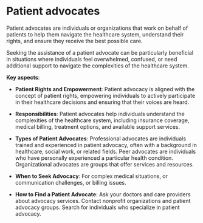 # Patient advocates

Patient advocates are individuals or organizations that work on behalf of patients to help them navigate the healthcare system, understand their rights, and ensure they receive the best possible care. 

Seeking the assistance of a patient advocate can be particularly beneficial in situations where individuals feel overwhelmed, confused, or need additional support to navigate the complexities of the healthcare system.

**Key aspects**:

* **Patient Rights and Empowerment**: Patient advocacy is aligned with the concept of patient rights, empowering individuals to actively participate in their healthcare decisions and ensuring that their voices are heard.

* **Responsibilities**: Patient advocates help individuals understand the complexities of the healthcare system, including insurance coverage, medical billing, treatment options, and available support services.

* **Types of Patient Advocates**: Professional advocates are individuals trained and experienced in patient advocacy, often with a background in healthcare, social work, or related fields. Peer advocates are individuals who have personally experienced a particular health condition. Organizational advocates are groups that offer services and resources.

* **When to Seek Advocacy**: For complex medical situations, or communication challenges, or billing issues.

* **How to Find a Patient Advocate**: Ask your doctors and care providers about advocacy services. Contact nonprofit organizations and patient advocacy groups. Search for individuals who specialize in patient advocacy.

